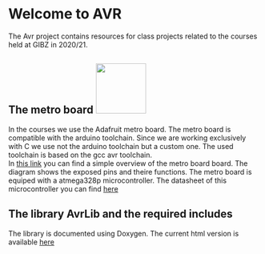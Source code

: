 # Welcome to AVR

The Avr project contains resources for class projects related to the courses held at GIBZ in 2020/21.

## The metro board <img src="https://user-images.githubusercontent.com/46196385/99855226-9d52e680-2b86-11eb-9b21-aa7be37c54b5.jpg" width="100" height="100"/>
In the courses we use the Adafruit metro board. The metro board is compatible with the arduino toolchain. Since we are working exclusively with C we use not the arduino toolchain but a custom one. The used toolchain is based on the gcc avr toolchain. <br>
In [this link](https://cdn-shop.adafruit.com/product-files/2488/Adafruit+Metrol_v2_0.pdf) you can find a simple overview of the metro board board. The diagram shows the exposed pins and theire functions.
The metro board is equiped with a atmega328p microcontroller. The datasheet of this microcontroller you can find [here](http://ww1.microchip.com/downloads/en/DeviceDoc/Atmel-7810-Automotive-Microcontrollers-ATmega328P_Datasheet.pdf)

##  The library AvrLib and the required includes
The library is documented using Doxygen. The current html version is available [here](docs/html_docs/html/index.html)

